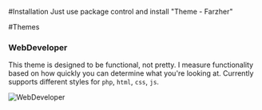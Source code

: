 #Installation
Just use package control and install "Theme - Farzher"


#Themes
### WebDeveloper

This theme is designed to be functional, not pretty. I measure functionality based on how quickly you can determine what you're looking at. Currently supports different styles for `php`, `html`, `css`, `js`.

![WebDeveloper](https://raw.github.com/farzher/Sublime-Text-Themes/master/screenshots/WebDeveloper.png)
